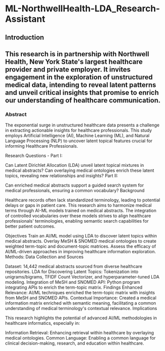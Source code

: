 # ML-NorthwellHealth-LDA_Research-Assistant


## Introduction

## This research is in partnership with Northwell Health, New York State's largest healthcare provider and private employer. It invites engagement in the exploration of unstructured medical data, intending to reveal latent patterns and unveil critical insights that promise to enrich our understanding of healthcare communication.

### Abstract

The exponential surge in unstructured healthcare data presents a challenge in extracting actionable insights for healthcare professionals. This study employs Artificial Intelligence (AI), Machine Learning (ML), and Natural Language Processing (NLP) to uncover latent topical features crucial for informing Healthcare Professionals.

Research Questions - 
Part I:

Can Latent Dirichlet Allocation (LDA) unveil latent topical mixtures in medical abstracts?
Can overlaying medical ontologies enrich these latent topics, revealing new relationships and insights?
Part II:

Can enriched medical abstracts support a guided search system for medical professionals, ensuring a common vocabulary?
Background

Healthcare records often lack standardized terminology, leading to potential delays or gaps in patient care. This research aims to harmonize medical terms through AI-ML models trained on medical abstracts. The integration of controlled vocabularies over these models strives to align healthcare professionals' terminologies, enabling semantic search capabilities for better patient outcomes.

Objectives
Train an AI/ML model using LDA to discover latent topics within medical abstracts.
Overlay MeSH & SNOMED medical ontologies to create weighted term-topic and document-topic matrices.
Assess the efficacy of AI/ML-driven approaches in improving healthcare information exploration.
Methods: Data Collection and Sources

Dataset: 14,442 medical abstracts sourced from diverse healthcare repositories.
LDA for Discovering Latent Topics: Tokenization into unigrams/bigrams, TFIDF Count Vectorizer, and hyperparameter-tuned LDA modeling.
Integration of MeSH and SNOMED API: Python program integrating APIs to enrich the term-topic matrix.
Findings
Enhanced Relevance: AI/ML techniques enriched the term-topic matrix with insights from MeSH and SNOMED APIs.
Contextual Importance: Created a medical information matrix enriched with semantic meaning, facilitating a common understanding of medical terminology's contextual relevance.
Implications

This research highlights the potential of advanced AI/ML methodologies in healthcare informatics, especially in:

Information Retrieval: Enhancing retrieval within healthcare by overlaying medical ontologies.
Common Language: Enabling a common language for clinical decision-making, research, and education within healthcare.


